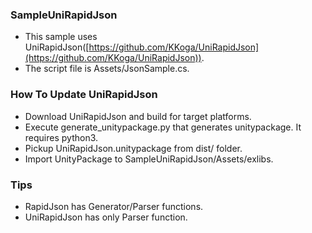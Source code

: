 ### SampleUniRapidJson

  * This sample uses UniRapidJson([https://github.com/KKoga/UniRapidJson](https://github.com/KKoga/UniRapidJson)).
  * The script file is Assets/JsonSample.cs.

### How To Update UniRapidJson

  * Download UniRapidJson and build for target platforms.
  * Execute generate_unitypackage.py that generates unitypackage. It requires python3.
  * Pickup UniRapidJson.unitypackage from dist/ folder.
  * Import UnityPackage to SampleUniRapidJson/Assets/exlibs.

### Tips
  * RapidJson has Generator/Parser functions.
  * UniRapidJson has only Parser function.

